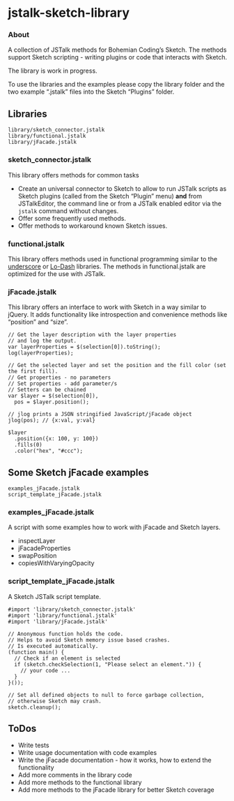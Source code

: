 # jstalk-sketch-library

### About
A collection of JSTalk methods for Bohemian Coding’s Sketch. The methods support Sketch scripting - writing plugins or code that interacts with Sketch.

The library is work in progress.

To use the libraries and the examples please copy the library folder and the two example “.jstalk” files into the Sketch “Plugins” folder.

## Libraries
`library/sketch_connector.jstalk`  
`library/functional.jstalk`  
`library/jFacade.jstalk`  

### sketch_connector.jstalk
This library offers methods for common tasks
* Create an universal connector to Sketch to allow to run JSTalk scripts as Sketch plugins (called from the Sketch “Plugin” menu) **and** from JSTalkEditor, the command line or from a JSTalk enabled editor via the `jstalk` command without changes.
* Offer some frequently used methods.
* Offer methods to workaround known Sketch issues.

### functional.jstalk
This library offers methods used in functional programming similar to the [underscore](https://github.com/jashkenas/underscore) or [Lo-Dash](http://lodash.com) libraries. The methods in functional.jstalk are optimized for the use with JSTalk.

### jFacade.jstalk
This library offers an interface to work with Sketch in a way similar to jQuery. It adds functionality like introspection and convenience methods like “position” and “size”.

```
// Get the layer description with the layer properties 
// and log the output.
var layerProperties = $(selection[0]).toString();
log(layerProperties);
```

```
// Get the selected layer and set the position and the fill color (set the first fill).
// Get properties - no parameters
// Set properties - add parameter/s
// Setters can be chained
var $layer = $(selection[0]),
  pos = $layer.position();

// jlog prints a JSON stringified JavaScript/jFacade object
jlog(pos); // {x:val, y:val}

$layer
  .position({x: 100, y: 100})
  .fills(0)
  .color("hex", "#ccc");
```

## Some Sketch jFacade examples
`examples_jFacade.jstalk`  
`script_template_jFacade.jstalk`  

### examples_jFacade.jstalk
A script with some examples how to work with jFacade and Sketch layers.

* inspectLayer
* jFacadeProperties
* swapPosition
* copiesWithVaryingOpacity

### script_template_jFacade.jstalk
A Sketch JSTalk script template.

```
#import 'library/sketch_connector.jstalk'
#import 'library/functional.jstalk'
#import 'library/jFacade.jstalk'

// Anonymous function holds the code.
// Helps to avoid Sketch memory issue based crashes.
// Is executed automatically.
(function main() {
  // Check if an element is selected
  if (sketch.checkSelection(1, "Please select an element.")) {
    // your code ...
  }
}());

// Set all defined objects to null to force garbage collection,
// otherwise Sketch may crash.
sketch.cleanup();
```

## ToDos
* Write tests
* Write usage documentation with code examples
* Write the jFacade documentation - how it works, how to extend the functionality
* Add more comments in the library code
* Add more methods to the functional library
* Add more methods to the jFacade library for better Sketch coverage


